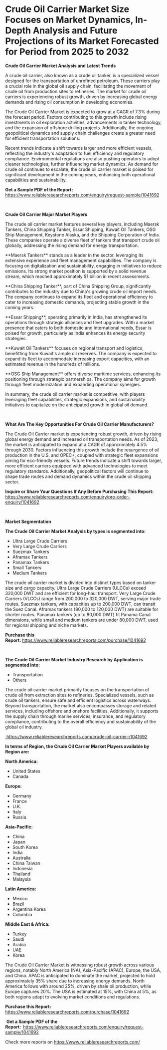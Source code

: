 <p><h1>Crude Oil Carrier Market Size Focuses on Market Dynamics, In-Depth Analysis and Future Projections of its Market Forecasted for Period from 2025 to 2032</h1></p><p><strong>Crude Oil Carrier Market Analysis and Latest Trends</strong></p>
<p><p>A crude oil carrier, also known as a crude oil tanker, is a specialized vessel designed for the transportation of unrefined petroleum. These carriers play a crucial role in the global oil supply chain, facilitating the movement of crude oil from production sites to refineries. The market for crude oil carriers is experiencing robust growth, driven by increasing global energy demands and rising oil consumption in developing economies.</p><p>The Crude Oil Carrier Market is expected to grow at a CAGR of 7.3% during the forecast period. Factors contributing to this growth include rising investments in oil exploration activities, advancements in tanker technology, and the expansion of offshore drilling projects. Additionally, the ongoing geopolitical dynamics and supply chain challenges create a greater need for efficient transportation solutions. </p><p>Recent trends indicate a shift towards larger and more efficient vessels, reflecting the industry's adaptation to fuel efficiency and regulatory compliance. Environmental regulations are also pushing operators to adopt cleaner technologies, further influencing market dynamics. As demand for crude oil continues to escalate, the crude oil carrier market is poised for significant development in the coming years, enhancing both operational capabilities and sustainability.</p></p>
<p><strong>Get a Sample PDF of the Report:&nbsp;</strong> <a href="https://www.reliableresearchreports.com/enquiry/request-sample/1041692?utm_campaign=2296&utm_medium=2&utm_source=Github&utm_content=ia&utm_term=06032025&utm_id=crude-oil-carrier">https://www.reliableresearchreports.com/enquiry/request-sample/1041692</a></p>
<p>&nbsp;</p>
<p><strong>Crude Oil Carrier Major Market Players</strong></p>
<p><p>The crude oil carrier market features several key players, including Maersk Tankers, China Shipping Tanker, Essar Shipping, Kuwait Oil Tankers, OSG Ship Management, Keystone Alaska, and the Shipping Corporation of India. These companies operate a diverse fleet of tankers that transport crude oil globally, addressing the rising demand for energy transportation.</p><p>**Maersk Tankers** stands as a leader in the sector, leveraging its extensive experience and fleet management capabilities. The company is focusing on digitalization and sustainability, engaging in initiatives to reduce emissions. Its strong market position is supported by a solid revenue stream, which reached approximately $1 billion in recent assessments.</p><p>**China Shipping Tanker**, part of China Shipping Group, significantly contributes to the industry due to China's growing crude oil import needs. The company continues to expand its fleet and operational efficiency to cater to increasing domestic demands, projecting stable growth in the coming years.</p><p>**Essar Shipping**, operating primarily in India, has strengthened its operations through strategic alliances and fleet upgrades. With a market presence that caters to both domestic and international needs, Essar is poised for growth, particularly as India enhances its energy security strategies.</p><p>**Kuwait Oil Tankers** focuses on regional transport and logistics, benefitting from Kuwait's ample oil reserves. The company is expected to expand its fleet to accommodate increasing export capacities, with an estimated revenue in the hundreds of millions.</p><p>**OSG Ship Management** offers diverse maritime services, enhancing its positioning through strategic partnerships. The company aims for growth through fleet modernization and expanding operational synergies.</p><p>In summary, the crude oil carrier market is competitive, with players leveraging fleet capabilities, strategic expansions, and sustainability initiatives to capitalize on the anticipated growth in global oil demand.</p></p>
<p>&nbsp;</p>
<p><strong>What Are The Key Opportunities For Crude Oil Carrier Manufacturers?</strong></p>
<p><p>The Crude Oil Carrier market is experiencing robust growth, driven by rising global energy demand and increased oil transportation needs. As of 2023, the market is anticipated to expand at a CAGR of approximately 4.5% through 2030. Factors influencing this growth include the resurgence of oil production in the U.S. and OPEC+, coupled with strategic fleet expansions aiming for eco-friendly vessels. Future trends indicate a shift towards larger, more efficient carriers equipped with advanced technologies to meet regulatory standards. Additionally, geopolitical factors will continue to shape trade routes and demand dynamics within the crude oil shipping sector.</p></p>
<p><strong>Inquire or Share Your Questions If Any Before Purchasing This Report:</strong> <a href="https://www.reliableresearchreports.com/enquiry/pre-order-enquiry/1041692?utm_campaign=2296&utm_medium=2&utm_source=Github&utm_content=ia&utm_term=06032025&utm_id=crude-oil-carrier">https://www.reliableresearchreports.com/enquiry/pre-order-enquiry/1041692</a></p>
<p>&nbsp;</p>
<p><strong>Market Segmentation</strong></p>
<p><strong>The Crude Oil Carrier Market Analysis by types is segmented into:</strong></p>
<p><ul><li>Ultra Large Crude Carriers</li><li>Very Large Crude Carriers</li><li>Suezmax Tankers</li><li>Aframax Tankers</li><li>Panamax Tankers</li><li>Small Tankers</li><li>Medium Tankers</li></ul></p>
<p><p>The crude oil carrier market is divided into distinct types based on tanker size and cargo capacity. Ultra Large Crude Carriers (ULCCs) exceed 320,000 DWT and are efficient for long-haul transport. Very Large Crude Carriers (VLCCs) range from 200,000 to 320,000 DWT, serving major trade routes. Suezmax tankers, with capacities up to 200,000 DWT, can transit the Suez Canal. Aframax tankers (80,000 to 120,000 DWT) are suitable for shorter routes. Panamax tankers (up to 80,000 DWT) fit Panama Canal dimensions, while small and medium tankers are under 80,000 DWT, used for regional shipping and niche markets.</p></p>
<p><strong>Purchase this Report:&nbsp;</strong><a href="https://www.reliableresearchreports.com/purchase/1041692?utm_campaign=2296&utm_medium=2&utm_source=Github&utm_content=ia&utm_term=06032025&utm_id=crude-oil-carrier">https://www.reliableresearchreports.com/purchase/1041692</a></p>
<p>&nbsp;</p>
<p><strong>The Crude Oil Carrier Market Industry Research by Application is segmented into:</strong></p>
<p><ul><li>Transportation</li><li>Others</li></ul></p>
<p><p>The crude oil carrier market primarily focuses on the transportation of crude oil from extraction sites to refineries. Specialized vessels, such as crude oil tankers, ensure safe and efficient logistics across waterways. Beyond transportation, the market also encompasses storage and related services, including offshore and onshore facilities. Additionally, it supports the supply chain through marine services, insurance, and regulatory compliance, contributing to the overall efficiency and sustainability of the global oil industry.</p></p>
<p><a href="https://www.reliableresearchreports.com/crude-oil-carrier-r1041692?utm_campaign=2296&utm_medium=2&utm_source=Github&utm_content=ia&utm_term=06032025&utm_id=crude-oil-carrier">&nbsp;https://www.reliableresearchreports.com/crude-oil-carrier-r1041692</a></p>
<p><strong>In terms of Region, the Crude Oil Carrier Market Players available by Region are:</strong></p>
<p>
    <p> <strong> North America: </strong>
        <ul>
            <li>United States</li>
            <li>Canada</li>
        </ul>
        </p> 
    <p> <strong> Europe: </strong>
        <ul>
            <li>Germany</li>
            <li>France</li>
            <li>U.K.</li>
            <li>Italy</li>
            <li>Russia</li>
        </ul>
        </p> 
    <p> <strong> Asia-Pacific: </strong>
        <ul>
            <li>China</li>
            <li>Japan</li>
            <li>South Korea</li>
            <li>India</li>
            <li>Australia</li>
            <li>China Taiwan</li>
            <li>Indonesia</li>
            <li>Thailand</li>
            <li>Malaysia</li>
        </ul>
        </p> 
    <p> <strong> Latin America: </strong>
        <ul>
            <li>Mexico</li>
            <li>Brazil</li>
            <li>Argentina Korea</li>
            <li>Colombia</li>
        </ul>
        </p> 
    <p> <strong> Middle East & Africa: </strong>
        <ul>
            <li>Turkey</li>
            <li>Saudi</li>
            <li>Arabia</li>
            <li>UAE</li>
            <li>Korea</li>
        </ul>
    </p>
    </p>
<p><p>The Crude Oil Carrier Market is witnessing robust growth across various regions, notably North America (NA), Asia-Pacific (APAC), Europe, the USA, and China. APAC is anticipated to dominate the market, projected to hold approximately 35% share due to increasing energy demands. North America follows with around 25%, driven by shale oil production, while Europe captures 20%. The USA is estimated at 15%, with China at 5%, as both regions adapt to evolving market conditions and regulations.</p></p>
<p><strong>Purchase this Report: </strong><a href="https://www.reliableresearchreports.com/purchase/1041692?utm_campaign=2296&utm_medium=2&utm_source=Github&utm_content=ia&utm_term=06032025&utm_id=crude-oil-carrier">https://www.reliableresearchreports.com/purchase/1041692</a></p>
<p>&nbsp;<strong>Get a Sample PDF of the Report:&nbsp;&nbsp;</strong><a href="https://www.reliableresearchreports.com/enquiry/request-sample/1041692?utm_campaign=2296&utm_medium=2&utm_source=Github&utm_content=ia&utm_term=06032025&utm_id=crude-oil-carrier">https://www.reliableresearchreports.com/enquiry/request-sample/1041692</a></p>
<p><strong></strong></p>
<p>Check more reports on <a href="https://www.reliableresearchreports.com/?utm_campaign=2296&utm_medium=2&utm_source=Github&utm_content=ia&utm_term=06032025&utm_id=crude-oil-carrier">https://www.reliableresearchreports.com/</a></p>